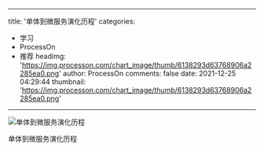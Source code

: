 
---
title: '单体到微服务演化历程'
categories: 
 - 学习
 - ProcessOn
 - 推荐
headimg: 'https://img.processon.com/chart_image/thumb/6138293d63768906a2285ea0.png'
author: ProcessOn
comments: false
date: 2021-12-25 04:29:44
thumbnail: 'https://img.processon.com/chart_image/thumb/6138293d63768906a2285ea0.png'
---

<div>   
<img class="thumb" alt="单体到微服务演化历程" src="https://img.processon.com/chart_image/thumb/6138293d63768906a2285ea0.png" referrerpolicy="no-referrer">
<p>单体到微服务演化历程</p>  
</div>
            